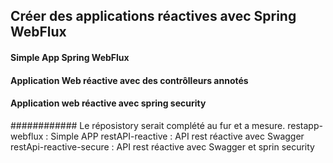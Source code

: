 ## Créer des applications réactives avec Spring WebFlux
 #### Simple App Spring WebFlux
 #### Application Web réactive avec des contrôlleurs annotés
 #### Application web réactive avec spring security
 
 ############ Le réposistory serait complété au fur et a mesure.
 restapp-webflux :  Simple APP
 restAPI-reactive  : API rest réactive avec Swagger 
 restApi-reactive-secure : API rest réactive avec Swagger et sprin security
